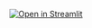 [![Open in Streamlit](https://static.streamlit.io/badges/streamlit_badge_black_white.svg)](https://share.streamlit.io/iyedg/poverty_rate_dashboard/develop/poverty_rate_dashboard/main.py)

